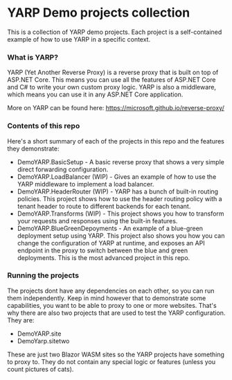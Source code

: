 # YARP Demo projects collection

This is a collection of YARP demo projects. Each project is a self-contained example of how to use YARP in a specific
context.

### What is YARP?

YARP (Yet Another Reverse Proxy) is a reverse proxy that is built on top of ASP.NET Core. This means you can use all the
features of ASP.NET Core and C# to write your own custom proxy logic. YARP is also a middleware, which means you can use
it in any ASP.NET Core application.

More on YARP can be found here: https://microsoft.github.io/reverse-proxy/

### Contents of this repo

Here's a short summary of each of the projects in this repo and the features they demonstrate:

* DemoYARP.BasicSetup - A basic reverse proxy that shows a very simple direct forwarding configuration.
* DemoYARP.LoadBalancer (WIP) - Gives an example of how to use the YARP middleware to implement a load balancer.
* DemoYARP.HeaderRouter (WIP) - YARP has a bunch of built-in routing policies. This project shows how to use the header
  routing policy
  with a tenant header to route to different backends for each tenant.
* DemoYARP.Transforms (WIP) - This project shows you how to transform your requests and responses using the built-in
  features.
* DemoYARP.BlueGreenDepoyments - An example of a blue-green deployment setup using YARP. This project also shows you
  how you can change the configuration of YARP at runtime, and exposes an API endpoint in the proxy to switch between
  the blue and green deployments. This is the most advanced project in this repo.

### Running the projects

The projects dont have any dependencies on each other, so you can run them independently. Keep in mind however that to
demonstrate some capabilities, you want to be able to proxy to one or more websites. That's why there are also two
projects
that are used to test the YARP configuration. They are:

* DemoYARP.site
* DemoYarp.sitetwo

These are just two Blazor WASM sites so the YARP projects have something to proxy to. They do not contain any special
logic or features (unless you count pictures of cats).




